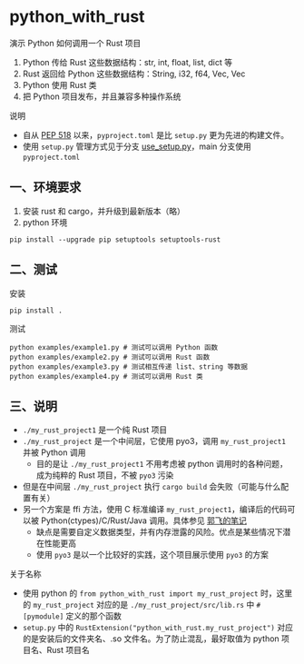 
# python_with_rust

演示 Python 如何调用一个 Rust 项目
1. Python 传给 Rust 这些数据结构：str, int, float, list, dict 等
2. Rust 返回给 Python 这些数据结构：String, i32, f64, Vec<i32>, Vec<String>
3. Python 使用 Rust 类
4. 把 Python 项目发布，并且兼容多种操作系统


说明
- 自从 [PEP 518](https://peps.python.org/pep-0518/) 以来，`pyproject.toml` 是比 `setup.py` 更为先进的构建文件。
- 使用 `setup.py` 管理方式见于分支 [use_setup.py](https://github.com/guofei9987/python_with_rust/tree/use_setup.py)，main 分支使用 `pyproject.toml`


## 一、环境要求

1. 安装 rust 和 cargo，并升级到最新版本（略）
2. python 环境
```
pip install --upgrade pip setuptools setuptools-rust
```

## 二、测试

安装
```shell
pip install .
```

测试
```shell
python examples/example1.py # 测试可以调用 Python 函数
python examples/example2.py # 测试可以调用 Rust 函数
python examples/example3.py # 测试相互传递 list、string 等数据
python examples/example4.py # 测试可以调用 Rust 类
```

## 三、说明

- `./my_rust_project1` 是一个纯 Rust 项目
- `./my_rust_project` 是一个中间层，它使用 pyo3，调用 `my_rust_project1` 并被 Python 调用
    - 目的是让 `./my_rust_project1` 不用考虑被 python 调用时的各种问题，成为纯粹的 Rust 项目，不被 `pyo3` 污染
- 但是在中间层 `./my_rust_project` 执行 `cargo build` 会失败（可能与什么配置有关）
- 另一个方案是 ffi 方法，使用 C 标准编译 `my_rust_project1`，编译后的代码可以被 Python(ctypes)/C/Rust/Java 调用。具体参见 [郭飞的笔记](https://www.guofei.site/2022/08/28/rust2.html#Python%20%E8%B0%83%E7%94%A8%20Rust%20%E7%BC%96%E8%AF%91%E5%90%8E)
    - 缺点是需要自定义数据类型，并有内存泄露的风险。优点是某些情况下潜在性能更高
    - 使用 `pyo3` 是以一个比较好的实践，这个项目展示使用 `pyo3` 的方案


关于名称
- 使用 python 的 `from python_with_rust import my_rust_project` 时，这里的 `my_rust_project` 对应的是 `./my_rust_project/src/lib.rs` 中 `#[pymodule]` 定义的那个函数
- `setup.py` 中的 `RustExtension("python_with_rust.my_rust_project")` 对应的是安装后的文件夹名、.so 文件名。为了防止混乱，最好取值为 python 项目名、Rust 项目名